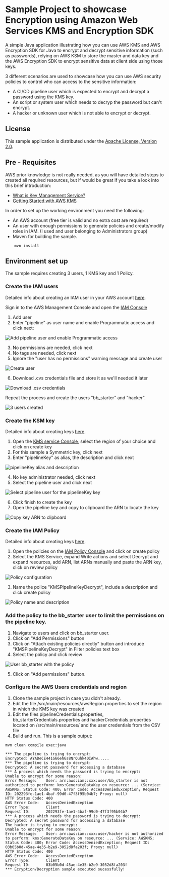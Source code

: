 # Sample Project to showcase Encryption using Amazon Web Services KMS and Encryption SDK

A simple Java application illustrating how you can use AWS KMS and AWS Encryption SDK for Java to encrypt and decrypt sensitive information (such as passwords), relying on AWS KSM to store the master and data key and the AWS Encryption SDK to encrypt sensitive data at client side using those keys.

3 different scenarios are used to showcase how you can use AWS security policies to control who can access to the sensitive information:
- A CI/CD pipeline user which is expected to encrypt and decrypt a password using the KMS key.
- An script or system user which needs to decryp the password but can't encrypt.
- A hacker or unknown user which is not able to encrypt or decrypt.


## License

This sample application is distributed under the
[Apache License, Version 2.0](http://www.apache.org/licenses/LICENSE-2.0).

## Pre - Requisites

AWS prior knowledge is not really needed, as you will have detailed steps to created all required resources, but if would be great if you take a look into this brief introduction:

* [What is Key Management Service?](https://docs.aws.amazon.com/kms/latest/developerguide/overview.html)
* [Getting Started with AWS KMS](https://docs.aws.amazon.com/kms/latest/developerguide/getting-started.html)

In order to set up the working environment you need the following:

* An AWS account (free tier is valid and no extra cost are required)
* An user with enough permissions to generate policies and create/modify roles in IAM. (I used and user belonging to Administrators group)
* Maven for building the sample.

```
    mvn install
```


## Environment set up

The sample requires creating 3 users, 1 KMS key and 1 Policy.

### Create the IAM users


Detailed info about creating an IAM user in your AWS account [here](https://docs.aws.amazon.com/IAM/latest/UserGuide/id_users_create.html).

Sign in to the AWS Management Console and open the [IAM Console](https://console.aws.amazon.com/iam/home#/users)

1. Add user
2. Enter "pipeline" as user name and enable Programmatic access and click next:

![Add pipeline user and enable Programmatic access](/res/CreateUser1.png)

3. No permissions are needed, click next
4. No tags are needed, click next
5. Ignore the "user has no permissions" warning message and create user

![Create user](/res/CreateUser2.png)

6. Download .cvs credentials file and store it as we'll needed it later

![Download .csv credentials](/res/CreateUser3.png)

Repeat the process and create the users "bb_starter" and "hacker".

![3 users created](/res/CreateUser4.png)


### Create the KSM key

Detailed info about creating keys [here](https://docs.aws.amazon.com/kms/latest/developerguide/create-keys.html).

1. Open the [KMS service Console](https://console.aws.amazon.com/kms), select the region of your choice and click on create key
2. For this sample a Symmetric key, click next
3. Enter "pipelineKey" as alias, the description and click next

![pipelineKey alias and description](/res/CreateKMSKey3.png)

4. No key administrator needed, click next
5. Select the pipeline user and click next

![Select pipeline user for the pipelineKey key](/res/CreateKMSKey4.png)

6. Click finish to create the key
7. Open the pipeline key and copy to clipboard the ARN to locate the key

![Copy key ARN to clipboard](/res/CreateKMSKey5.png)


### Create the IAM Policy

Detailed info about creating keys [here](https://docs.aws.amazon.com/IAM/latest/UserGuide/access_policies_create.html). 

1. Open the policies on the [IAM Policy Console](https://console.aws.amazon.com/iam/home#/policies) and click on create policy
2. Select the KMS Service, expand Write actions and select Decrypt and expand resources, add ARN, list ARNs manually and paste the ARN key, click on review policy  

![Policy configuration](/res/CreatePolicyKMS2.png)

3. Name the police "KMSPipelineKeyDecrypt", include a description and click create policy

![Policy name and description](/res/CreatePolicyKMS3.png)

### Add the policy to the bb_starter user to limit the permissions on the pipeline key.

1. Navigate to users and click on bb_starter user.
2. Click on "Add Permissions" button
3. Click on "Attach existing policies directly" button and introduce "KMSPipelineKeyDecrypt" in Filter policies text box
4. Select the policy and click review

![User bb_starter with the policy](/res/AddPolicyToUser1.png)

5. Click on "Add permissions" button.

### Configure the AWS Users credentials and region

1. Clone the sample project in case you didn't already.
2. Edit the file /src/main/resources/awsRegion.properties to set the region in which the KMS key was created
3. Edit the files pipelineCredentials.properties, bb_starterCredentials.properties and hackerCredentials.properties located on /src/main/resources/ and the user credentials from the CSV file
4. Build and run. This is a sample output:

```
mvn clean compile exec:java
```

```
*** The pipeline is trying to encrypt:
Encrypted: AYADeCE441G66ehGs8NrQuhk40IAhw.....
*** The pipeline is trying to decrypt:
Decrypted: A secret password for accessing a database
*** A process which needs the password is trying to encrypt:
Unable to encrypt for some reason:
Error Message:    User: arn:aws:iam::xxx:user/bb_starter is not authorized to perform: kms:GenerateDataKey on resource: ... (Service: AWSKMS; Status Code: 400; Error Code: AccessDeniedException; Request ID: 202293fe-1ae1-4baf-99d0-47f3f95b04b7; Proxy: null)
HTTP Status Code: 400
AWS Error Code:   AccessDeniedException
Error Type:       Client
Request ID:       202293fe-1ae1-4baf-99d0-47f3f95b04b7
*** A process which needs the password is trying to decrypt:
Decrypted: A secret password for accessing a database
The hacker is trying to encrypt:
Unable to encrypt for some reason:
Error Message:    User: arn:aws:iam::xxx:user/hacker is not authorized to perform: kms:GenerateDataKey on resource: ... (Service: AWSKMS; Status Code: 400; Error Code: AccessDeniedException; Request ID: 03b05b0d-45ae-4e35-b2e9-3052d8fa203f; Proxy: null)
HTTP Status Code: 400
AWS Error Code:   AccessDeniedException
Error Type:       Client
Request ID:       03b05b0d-45ae-4e35-b2e9-3052d8fa203f
*** Ecryption/Decryption sample executed sucessfully!

```

